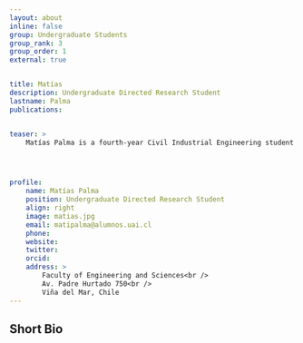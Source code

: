 ```yaml
---
layout: about
inline: false
group: Undergraduate Students
group_rank: 3
group_order: 1
external: true


title: Matías 
description: Undergraduate Directed Research Student
lastname: Palma
publications: 


teaser: >
    Matías Palma is a fourth-year Civil Industrial Engineering student at Universidad Adolfo Ibáñez in Chile. 




profile:
    name: Matías Palma
    position: Undergraduate Directed Research Student
    align: right
    image: matias.jpg
    email: matipalma@alumnos.uai.cl
    phone: 
    website: 
    twitter: 
    orcid: 
    address: >
        Faculty of Engineering and Sciences<br />
        Av. Padre Hurtado 750<br />        
        Viña del Mar, Chile
---
```




## Short Bio

